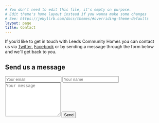 ```yaml
---
# You don't need to edit this file, it's empty on purpose.
# Edit theme's home layout instead if you wanna make some changes
# See: https://jekyllrb.com/docs/themes/#overriding-theme-defaults
layout: page
title: Contact
---
```

If you’d like to get in touch with Leeds Community Homes you can contact us via [Twitter](https://twitter.com/leedscommhomes), [Facebook](https://www.facebook.com/LeedsCommunityHomes/) or by sending a message through the form below and we’ll get back to you.

<form method="POST" action="https://form.letsdance.agency/zXE32nJQ" class="contact-form">
  <h2 class="form-title">Send us a message</h2>
  <input type="hidden" name="_subject" value="Message from leedscommunityhomes.org.uk" >
  <input type="email" name="_replyto" placeholder="Your email" required="">
  <input type="text" name="name" placeholder="Your name" required="">
  <textarea rows="7" name="message" placeholder="Your message" required=""></textarea>
  <input type="submit" value="Send">
</form>


<script>
  if (document.forms[0] && window.FormData) {

  	var message = new Object();
  	message.loading = 'Loading...';
  	message.success = 'Thank you. Message received!';
  	message.failure = 'Whoops! There was a problem sending your message.';

  	var form = document.forms[0];
    var formAction = form.getAttribute("action");
  	var statusMessage = document.createElement('div');
  	statusMessage.className = 'status';

  	// Set up the AJAX request
  	var request = new XMLHttpRequest();
  	request.open('POST', formAction, true);
  	request.setRequestHeader('accept', 'application/json');

  	// Listen for the form being submitted
  	form.addEventListener('submit', function(evt) {

	    evt.preventDefault();
      form.insertAdjacentElement('beforeend', statusMessage);

	    // Create a new FormData object passing in the form's key value pairs (that was easy!)
	    var formData = new FormData(form);

	    // Send the formData
	    request.send(formData);

	    // Watch for changes to request.readyState and update the statusMessage accordingly
	    request.onreadystatechange = function () {

        // <4 =  waiting on response from server
        if (request.readyState < 4)
            statusMessage.innerHTML = message.loading;

        // 4 = Response from server has been completely loaded.
        else if (request.readyState === 4) {

            // 200 - 299 = successful
            if (request.status == 200 && request.status < 300)
                statusMessage.innerHTML = message.success;
            else
              statusMessage.innerHTML = message.failure;
        }
	    }
  	});

  }
</script>